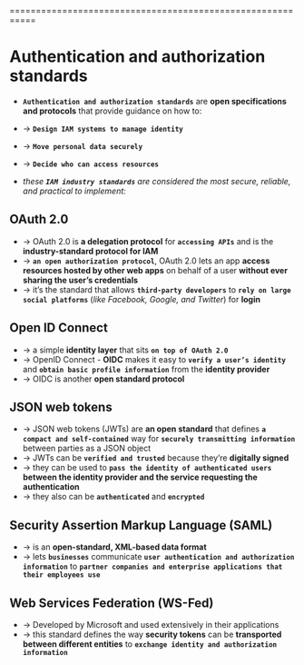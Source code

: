 ===========================================================
# Authentication and authorization standards
* **`Authentication and authorization standards`** are **open specifications and protocols** that provide guidance on how to:
* -> **`Design IAM systems to manage identity`**
* -> **`Move personal data securely`**
* -> **`Decide who can access resources`**

* _these **`IAM industry standards`** are considered the most secure, reliable, and practical to implement:_

## OAuth 2.0
* -> OAuth 2.0 is **a delegation protocol** for **`accessing APIs`** and is the **industry-standard protocol for IAM** 
* -> **`an open authorization protocol`**, OAuth 2.0 lets an app **access resources hosted by other web apps** on behalf of a user **without ever sharing the user’s credentials**
* -> it’s the standard that allows **`third-party developers`** to **`rely on large social platforms`** (_like Facebook, Google, and Twitter_) for **login**

## Open ID Connect
* -> a simple **identity layer** that sits **`on top of OAuth 2.0`**
* -> OpenID Connect - **OIDC** makes it easy to **`verify a user’s identity`** and **`obtain basic profile information`** from the **identity provider**
* -> OIDC is another **open standard protocol**

## JSON web tokens
* -> JSON web tokens (JWTs) are **an open standard** that defines **`a compact and self-contained`** way for **`securely transmitting information`** between parties as a JSON object 
* -> JWTs can be **`verified and trusted`** because they’re **digitally signed**
* -> they can be used to **`pass the identity of authenticated users`** **between the identity provider and the service requesting the authentication**
* -> they also can be **`authenticated`** and **`encrypted`**

## Security Assertion Markup Language (SAML)
* -> is an **open-standard, XML-based data format** 
* -> lets **`businesses`** communicate **`user authentication and authorization information`** to **`partner companies and enterprise applications that their employees use`**

## Web Services Federation (WS-Fed)
* -> Developed by Microsoft and used extensively in their applications
* -> this standard defines the way **security tokens** can be **transported between different entities** to **`exchange identity and authorization information`**
